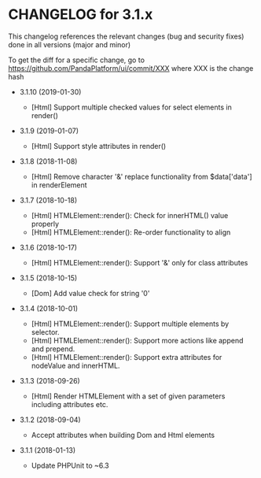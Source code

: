 CHANGELOG for 3.1.x
===================

This changelog references the relevant changes (bug and security fixes) done in all versions (major and minor)

To get the diff for a specific change, go to https://github.com/PandaPlatform/ui/commit/XXX where XXX is the change hash

* 3.1.10 (2019-01-30)
  * [Html] Support multiple checked values for select elements in render()
  
* 3.1.9 (2019-01-07)
  * [Html] Support style attributes in render()

* 3.1.8 (2018-11-08)
  * [Html] Remove character '&' replace functionality from $data['data'] in renderElement

* 3.1.7 (2018-10-18)
  * [Html] HTMLElement::render(): Check for innerHTML() value properly
  * [Html] HTMLElement::render(): Re-order functionality to align
  
* 3.1.6 (2018-10-17)
  * [Html] HTMLElement::render(): Support '&' only for class attributes
  
* 3.1.5 (2018-10-15)
  * [Dom] Add value check for string '0'
  
* 3.1.4 (2018-10-01)
  * [Html] HTMLElement::render(): Support multiple elements by selector.
  * [Html] HTMLElement::render(): Support more actions like append and prepend.
  * [Html] HTMLElement::render(): Support extra attributes for nodeValue and innerHTML.
  
* 3.1.3 (2018-09-26)
  * [Html] Render HTMLElement with a set of given parameters including attributes etc.
  
* 3.1.2 (2018-09-04)
  * Accept attributes when building Dom and Html elements
  
* 3.1.1 (2018-01-13)
  * Update PHPUnit to ~6.3
